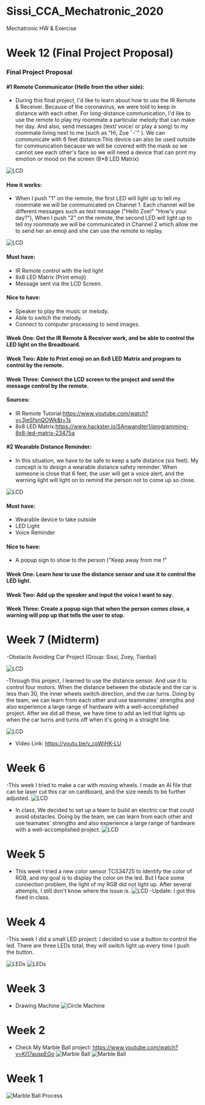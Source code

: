 # Sissi_CCA_Mechatronic_2020
Mechatronic HW &amp; Exercise

# Week 12 (Final Project Proposal)
### Final Project Proposal
#### #1 Remote Communicator (Hello from the other side):
- During this final project, I'd like to learn about how to use the IR Remote & Receiver. Because of the coronavirus, we were told to keep in distance with each other. For long-distance communication, I'd like to use the remote to play my roommate a particular melody that can make her day. And also, send messages (text/ voice/ or play a song) to my roommate living next to me (such as "Hi, Zoe ˆ-ˆ" ). We can communicate with 6 feet distance.This device can also be used outside for communication because we will be covered with the mask so we cannot see each other's face so we will need a device that can print my emotion or mood on the screen (8*8 LED Matrix)

![LCD](/image/Communicator.JPG)

#### How it works: 
- When I push "1" on the remote, the first LED will light up to tell my roommate we will be communicated on Channel 1. Each channel will be different messages such as text message ("Hello Zoe!" "How's your day?"), When I push "2" on the remote, the second LED will light up to tell my roommate we will be communicated in Channel 2 which allow me to send her an emoji and she can use the remote to replay.

![LCD](/image/Flow.JPG)

#### Must have:
- IR Remote control with the led light
- 8x8 LED Matrix (Print emoji)
- Message sent via the LCD Screen.


#### Nice to have:
- Speaker to play the music or melody.
- Able to switch the melody. 
- Connect to computer processing to send images.

#### Week One: Get the IR Remote & Receiver work, and be able to control the LED light on the Breadboard.
#### Week Two: Able to Print emoji on an 8x8 LED Matrix and program to control by the remote. 
#### Week Three: Connect the LCD screen to the project and send the message control by the remote.

#### Sources: 
- IR Remote Tutorial:https://www.youtube.com/watch?v=3jeSfsnQOWk&t=1s
- 8x8 LED Matrix:https://www.hackster.io/SAnwandter1/programming-8x8-led-matrix-23475a


#### #2 Wearable Distance Reminder:

- In this situation, we have to be safe to keep a safe distance (six feet). My concept is to design a wearable distance safety reminder. When someone is close that 6 feet, the user will get a voice alert, and the warning light will light on to remind the person not to come up so close. 

![LCD](/image/DistanceReminder.JPG)

#### Must have:
- Wearable device to take outside
- LED Light
- Voice Reminder

#### Nice to have:
- A popup sign to show to the person ("Keep away from me !"


#### Week One: Learn how to use the distance sensor and use it to control the LED light.

#### Week Two: Add up the speaker and input the voice I want to say.

#### Week Three: Create a popup sign that when the person comes close, a warning will pop up that tells the user to stop. 


# Week 7 (Midterm)
-Obstacle Avoiding Car Project (Group: Sissi, Zoey, Tianbai)

![LCD](/image/workingvehicle.GIF)

-Through this project, I learned to use the distance sensor. And use it to control four motors. When the distance between the obstacle and the car is less than 30, the inner wheels switch direction, and the car turns. Doing by the team, we can learn from each other and use teammates' strengths and also experience a large range of hardware with a well-accomplished project. After we did all these, we have time to add an led that lights up when the car turns and turns off when it's going in a straight line.

![LCD](/image/VehicleLED.GIF)

- Video Link: https://youtu.be/v_cpWiHK-LU

# Week 6
-This week I tried to make a car with moving wheels. I made an AI file that can be laser cut this car on cardboard, and the size needs to be further adjusted.
![LCD](/image/Minicars.png)

- In class, We decided to set up a team to build an electric car that could avoid obstacles. Doing by the team, we can learn from each other and use teamates' strengths and also experience a large range of hardware with a well-accomplished project.
![LCD](/image/Round1prototype.jpeg)

# Week 5
- This week I tried a new color sensor TCS34725 to identify the color of RGB, and my goal is to display the color on the led. But I face some connection problem, the light of my RGB did not light up. After several attempts, I still don't know where the issue is.
![LCD](/image/TCS.JPG)
-Update: I got this fixed in class.

# Week 4
-This week I did a small LED project: I decided to use a button to control the led. There are three LEDs total; they will switch light up every time I push the button.

![LEDs](/image/ButtonLED.GIF)
![LEDs](/image/ButtonLEDdraw.JPG)

# Week 3
- Drawing Machine
![Circle Machine](/image/DrawingMachine1.GIF)

# Week 2
- Check My Marble Ball project: https://www.youtube.com/watch?v=KI17auspEGo
![Marble Ball](/image/MarbleBall1.png)
![Marble Ball](/image/MarbleBall2.png)

# Week 1
![Marble Ball Process](/image/Process01.png)
